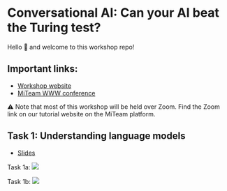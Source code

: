 # Conversational AI: Can your AI beat the Turing test?

Hello 👋 and welcome to this workshop repo!

## Important links:
* [Workshop website](https://utanashati.github.io/conversational-ai-workshop/)
* [MiTeam WWW conference](https://theweb.miteam.eu/asset/76MtEfcYKQYkwCYRF)


⚠️ Note that most of this workshop will be held over Zoom. Find the Zoom link on our tutorial website on the MiTeam platform.

## Task 1: Understanding language models

* [Slides](https://docs.google.com/presentation/d/1KOkNW20FiZweTkD-Xtl_oxTpIY5aU6ahMalD4IU3J5Y/edit?usp=sharing)

Task 1a:
[![](https://colab.research.google.com/assets/colab-badge.svg)](https://colab.research.google.com/github/utanashati/conversational-ai-workshop/blob/main/1/Conversational_AI_workshop_Task_1a.ipynb)

Task 1b:
[![](https://colab.research.google.com/assets/colab-badge.svg)](https://colab.research.google.com/github/utanashati/conversational-ai-workshop/blob/main/1/Conversational_AI_workshop_Task_1b.ipynb)
